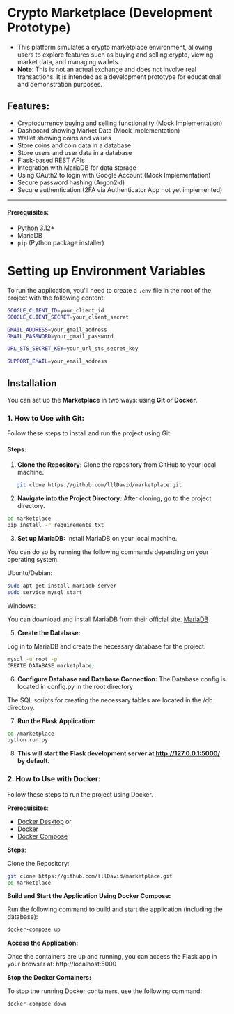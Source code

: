 # Crypto Marketplace (Development Prototype)

- This platform simulates a crypto marketplace environment, allowing users to explore features such as buying and selling crypto, viewing market data, and managing wallets. 
- **Note**: This is not an actual exchange and does not involve real transactions. It is intended as a development prototype for educational and demonstration purposes.

## Features:
- Cryptocurrency buying and selling functionality (Mock Implementation) 
- Dashboard showing Market Data (Mock Implementation) 
- Wallet showing coins and values
- Store coins and coin data in a database
- Store users and user data in a database
- Flask-based REST APIs
- Integration with MariaDB for data storage 
- Using OAuth2 to login with Google Account (Mock Implementation) 
- Secure password hashing (Argon2id) 
- Secure authentication (2FA via Authenticator App not yet implemented) 

---

#### Prerequisites:
- Python 3.12+
- MariaDB
- `pip` (Python package installer)

# Setting up Environment Variables

To run the application, you'll need to create a `.env` file in the root of the project with the following content:

```bash
GOOGLE_CLIENT_ID=your_client_id
GOOGLE_CLIENT_SECRET=your_client_secret

GMAIL_ADDRESS=your_gmail_address
GMAIL_PASSWORD=your_gmail_password

URL_STS_SECRET_KEY=your_url_sts_secret_key

SUPPORT_EMAIL=your_email_address
```
## Installation

You can set up the **Marketplace** in two ways: using **Git** or **Docker**.

### 1. **How to Use with Git**:

Follow these steps to install and run the project using Git.

#### Steps:

1. **Clone the Repository**:
   Clone the repository from GitHub to your local machine.
```bash
   git clone https://github.com/lllDavid/marketplace.git
```

2. **Navigate into the Project Directory:**
After cloning, go to the project directory.
```bash
cd marketplace
pip install -r requirements.txt
```

3. **Set up MariaDB:**
Install MariaDB on your local machine.

You can do so by running the following commands depending on your operating system.

Ubuntu/Debian:
```bash
sudo apt-get install mariadb-server
sudo service mysql start
```
Windows:

You can download and install MariaDB from their official site. [MariaDB](https://mariadb.com/downloads/)

5. **Create the Database:** 

Log in to MariaDB and create the necessary database for the project.
```bash
mysql -u root -p
CREATE DATABASE marketplace;
```

6. **Configure Database and Database Connection:**
The Database config is located in config.py in the root directory

The SQL scripts for creating the necessary tables are located in the /db directory.

7. **Run the Flask Application:**

```bash
cd /marketplace
python run.py
```

8. **This will start the Flask development server at http://127.0.0.1:5000/ by default.**

### 2. **How to Use with Docker**:
Follow these steps to run the project using Docker.

**Prerequisites**:
- [Docker Desktop](https://www.docker.com/products/docker-desktop/)
or
- [Docker](https://www.docker.com/get-started)
- [Docker Compose](https://docs.docker.com/compose/install/)

**Steps**:

Clone the Repository:
```bash
git clone https://github.com/lllDavid/marketplace.git
cd marketplace
```

**Build and Start the Application Using Docker Compose:**

Run the following command to build and start the application (including the database):
```bash
docker-compose up 
```

**Access the Application:** 

Once the containers are up and running, you can access the Flask app in your browser at:
http://localhost:5000

**Stop the Docker Containers:**

To stop the running Docker containers, use the following command:
```bash
docker-compose down
```